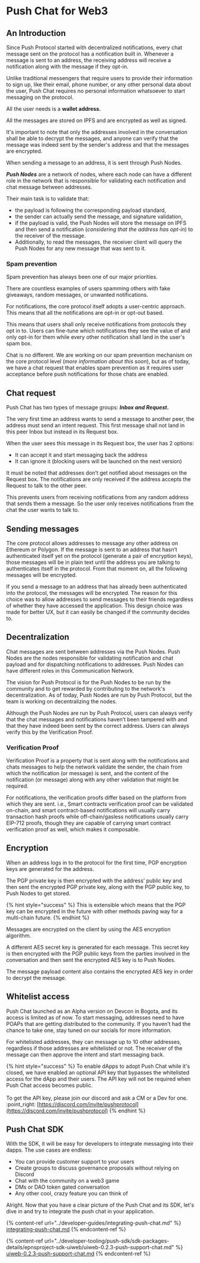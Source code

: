 # Push Chat for Web3

## An Introduction&#x20;

Since Push Protocol started with decentralized notifications, every chat message sent on the protocol has a notification built in. Whenever a message is sent to an address, the receiving address will receive a notification along with the message if they opt-in.

Unlike traditional messengers that require users to provide their information to sign up, like their email, phone number, or any other personal data about the user, Push Chat requires no personal information whatsoever to start messaging on the protocol.&#x20;

All the user needs is a **wallet address.**

All the messages are stored on IPFS and are encrypted as well as signed.&#x20;

It's important to note that only the addresses involved in the conversation shall be able to decrypt the messages, and anyone can verify that the message was indeed sent by the sender's address and that the messages are encrypted.

When sending a message to an address, it is sent through Push Nodes.&#x20;

_**Push Nodes**_ are a network of nodes, where each node can have a different role in the network that is responsible for validating each notification and chat message between addresses.&#x20;

Their main task is to validate that:

* &#x20;the payload is following the corresponding payload standard,
* the sender can actually send the message, and signature validation,
* if the payload is valid, the Push Nodes will store the message on IPFS and then send a notification (_considering that the address has opt-in_) to the receiver of the message.&#x20;
* Additionally, to read the messages, the receiver client will query the Push Nodes for any new message that was sent to it.

### Spam prevention

Spam prevention has always been one of our major priorities.&#x20;

There are countless examples of users spamming others with fake giveaways, random messages, or unwanted notifications.

For notifications, the core protocol itself adopts a user-centric approach. This means that all the notifications are opt-in or opt-out based.&#x20;

This means that users shall only receive notifications from protocols they opt in to. Users can fine-tune which notifications they see the value of and only opt-in for them while every other notification shall land in the user's spam box.&#x20;

Chat is no different. We are working on our spam prevention mechanism on the core protocol level (_more information about this soon_), but as of today, we have a chat request that enables spam prevention as it requires user acceptance before push notifications for those chats are enabled.

## Chat request

Push Chat has two types of message groups: _**Inbox and Request**_**.**&#x20;

The very first time an address wants to send a message to another peer, the address must send an intent request. This first message shall not land in this peer Inbox but instead in its Request box.

When the user sees this message in its Request box, the user has 2 options:

* It can accept it and start messaging back the address
* It can ignore it (blocking users will be launched on the next version)

It must be noted that addresses don’t get notified about messages on the Request box. The notifications are only received if the address accepts the Request to talk to the other peer.&#x20;

This prevents users from receiving notifications from any random address that sends them a message. So the user only receives notifications from the chat the user wants to talk to.

## Sending messages

The core protocol allows addresses to message any other address on Ethereum or Polygon. If the message is sent to an address that hasn’t authenticated itself yet on the protocol (generate a pair of encryption keys), those messages will be in plain text until the address you are talking to authenticates itself in the protocol. From that moment on, all the following messages will be encrypted.

If you send a message to an address that has already been authenticated into the protocol, the messages will be encrypted. The reason for this choice was to allow addresses to send messages to their friends regardless of whether they have accessed the application. This design choice was made for better UX, but it can easily be changed if the community decides to.

## Decentralization

Chat messages are sent between addresses via the Push Nodes. Push Nodes are the nodes responsible for validating notification and chat payload and for dispatching notifications to addresses. Push Nodes can have different roles in this Communication Network.

The vision for Push Protocol is for the Push Nodes to be run by the community and to get rewarded by contributing to the network's decentralization. As of today, Push Nodes are run by Push Protocol, but the team is working on decentralizing the nodes.

Although the Push Nodes are run by Push Protocol, users can always verify that the chat messages and notifications haven’t been tampered with and that they have indeed been sent by the correct address. Users can always verify this by the Verification Proof.

### Verification Proof

Verification Proof is a property that is sent along with the notifications and chats messages to help the network validate the sender, the chain from which the notification (or message) is sent, and the content of the notification (or message) along with any other validation that might be required.

For notifications, the verification proofs differ based on the platform from which they are sent. i.e., Smart contracts verification proof can be validated on-chain, and smart contract-based notifications will usually carry transaction hash proofs while off-chain/gasless notifications usually carry EIP-712 proofs, though they are capable of carrying smart contract verification proof as well, which makes it composable.

## Encryption

When an address logs in to the protocol for the first time, PGP encryption keys are generated for the address.&#x20;

The PGP private key is then encrypted with the address’ public key and then sent the encrypted PGP private key, along with the PGP public key, to Push Nodes to get stored.&#x20;

{% hint style="success" %}
This is extensible which means that the PGP key can be encrypted in the future with other methods paving way for a multi-chain future.
{% endhint %}

Messages are encrypted on the client by using the AES encryption algorithm.&#x20;

A different AES secret key is generated for each message. This secret key is then encrypted with the PGP public keys from the parties involved in the conversation and then sent the encrypted AES key is to Push Nodes.&#x20;

The message payload content also contains the encrypted AES key in order to decrypt the message.

## Whitelist access

Push Chat launched as an Alpha version on Devcon in Bogota, and its access is limited as of now. To start messaging, addresses need to have POAPs that are getting distributed to the community. If you haven’t had the chance to take one, stay tuned on our socials for more information.

For whitelisted addresses, they can message up to 10 other addresses, regardless if those addresses are whitelisted or not. The receiver of the message can then approve the intent and start messaging back.

{% hint style="success" %}
To enable dApps to adopt Push Chat while it's closed, we have enabled an optional API key that bypasses the whitelisted access for the dApp and their users. The API key will not be required when Push Chat access becomes public.\
\
To get the API key, please join our discord and ask a CM or a Dev for one. :point\_right: [https://discord.com/invite/pushprotocol](https://discord.com/invite/pushprotocol)
{% endhint %}

## Push Chat SDK

With the SDK, it will be easy for developers to integrate messaging into their dapps. The use cases are endless:

* You can provide customer support to your users
* Create groups to discuss governance proposals without relying on Discord
* Chat with the community on a web3 game
* DMs or DAO token gated conversation
* Any other cool, crazy feature you can think of

Alright. Now that you have a clear picture of the Push Chat and its SDK, let's dive in and try to integrate the push chat in your application.

{% content-ref url="../developer-guides/integrating-push-chat.md" %}
[integrating-push-chat.md](../developer-guides/integrating-push-chat.md)
{% endcontent-ref %}

{% content-ref url="../developer-tooling/push-sdk/sdk-packages-details/epnsproject-sdk-uiweb/uiweb-0.2.3-push-support-chat.md" %}
[uiweb-0.2.3-push-support-chat.md](../developer-tooling/push-sdk/sdk-packages-details/epnsproject-sdk-uiweb/uiweb-0.2.3-push-support-chat.md)
{% endcontent-ref %}
